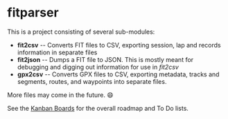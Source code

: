 # fitparser

This is a project consisting of several sub-modules:

- **fit2csv** -- Converts FIT files to CSV, exporting session, lap and records information in separate files
- **fit2json** -- Dumps a FIT file to JSON. This is mostly meant for debugging and digging out information for use in *fit2csv*
- **gpx2csv** -- Converts GPX files to CSV, exporting metadata, tracks and segments, routes, and waypoints into separate files.

More files may come in the future. :smile:

See the [Kanban Boards](https://github.com/evensolberg/fit2csv/projects) for the overall roadmap and To Do lists.
